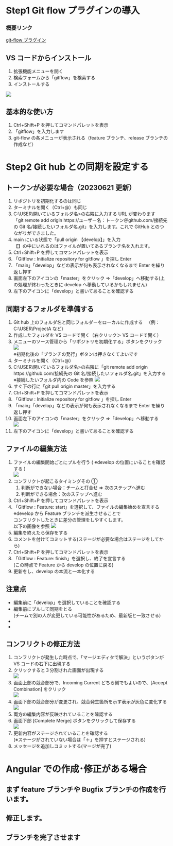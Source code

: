 # Step1 Git flow プラグインの導入

### 概要リンク

[git-flow プラグイン](https://marketplace.visualstudio.com/items?itemName=vector-of-bool.gitflow)

## VS コードからインストール

1. 拡張機能メニューを開く
1. 検索フォームから「gitflow」を検索する
1. インストールする

![](imgs/2023-06-02-16-30-06.png)

## 基本的な使い方

1. Ctrl+Shift+P を押してコマンドパレットを表示
1. 「gitflow」を入力します
1. git-flow の各メニューが表示される（feature ブランチ、release ブランチの作成など）

# Step2 Git hub との同期を設定する

## トークンが必要な場合（20230621 更新）

1. リポジトリを初期化するのは同じ
1. ターミナルを開く（Ctrl+@）も同じ
1. C:\USER\開いているフォルダ名>の右隣に入力する URL が変わります  
   「git remote add origin https://ユーザー名：トークン＠github.com/接続先の Git 名/接続したいフォルダ名.git」を入力します。これで GitHub とのつながりができました。
1. main にいる状態で「pull origin 【develop】」を入力  
   【】の中にいれるのはファイルが置いてあるブランチ名を入れます。
1. Ctrl+Shift+P を押してコマンドパレットを表示
1. 「Gitflow : Initialize repository for gitflow 」を探し Enter
1. 「main」「develop」などの表示が何も表示されなくなるまで Enter を繰り返し押す
1. 画面左下のアイコンの「master」をクリック ⇒「develop」へ移動する(上の処理が終わったときに develop へ移動しているかもしれません)
1. 左下のアイコンに「develop」と書いてあることを確認する

## 同期するフォルダを準備する

1. Git hub 上のフォルダ名と同じフォルダーをローカルに作成する
   　（例：C:\USER\ProjectA など）
1. 作成したフォルダを VS コードで開く（右クリック＞ VS コードで開く）
1. メニューのソース管理から「リポジトリを初期化する」ボタンをクリック  
   ![](imgs/2023-06-02-17-14-53.png)  
   ※初期化後の「ブランチの発行」ボタンは押さなくてよいです
1. ターミナルを開く（Ctrl+@）
1. C:\USER\開いているフォルダ名>の右隣に「git remote add origin https\://github.com/接続先の Git 名/接続したいフォルダ名.git」を入力する  
   ※接続したいフォルダ内の Code を参照
   ![](imgs/2023-06-02-17-27-27.png)
1. すぐ下の行に「git pull origin master」を入力する
1. Ctrl+Shift+P を押してコマンドパレットを表示
1. 「Gitflow : Initialize repository for gitflow 」を探し Enter
1. 「main」「develop」などの表示が何も表示されなくなるまで Enter を繰り返し押す
1. 画面左下のアイコンの「master」をクリック ⇒「develop」へ移動する  
   ![](imgs/2023-06-05-14-53-14.png)
1. 左下のアイコンに「develop」と書いてあることを確認する

## ファイルの編集方法

1. ファイルの編集開始ごとにプルを行う
   ( ※develop の位置にいることを確認する )  
   ![](imgs/2023-06-05-15-00-30.png)
1. コンフリクトが起こるタイミングその ①
   1. 判断ができない場合：チームと打合せ ⇒ 次のステップへ進む
   1. 判断ができる場合：次のステップへ進む
1. Ctrl+Shift+P を押してコマンドパレットを表示
1. 「Gitflow : Feature: start」を選択して、ファイルの編集始めを宣言する
   ※develop から Feature ブランチを派生させることで  
   コンフリクトしたときに差分の管理をしやすくします。  
   以下の画像を参照
   ![](imgs/2023-06-02-16-57-59.png)
1. 編集を終えたら保存をする
1. コメントを付けてコミットする(ステージが必要な場合はステージをしてから)
1. Ctrl+Shift+P を押してコマンドパレットを表示
1. 「Gitflow : Feature: finish」を選択し、終了を宣言する  
   (この時点で Feature から develop の位置に戻る)
1. 更新をし、develop の本流と一本化する

## 注意点

- 編集前に「develop」を選択していることを確認する
- 編集前にプルして同期をとる  
  (チームで別の人が変更している可能性があるため、最新版と一致させる)
-
-

## コンフリクトの修正方法

1. コンフリクトが発生した時点で、「マージエディタで解決」というボタンが VS コードの右下に出現する
1. クリックすると３分割された画面が出現する  
   ![](imgs/2023-06-05-16-13-58.png)
1. 画面上部の競合部分で、Incoming Current どちら側でもよいので、[Accept Combination] をクリック  
   ![](imgs/2023-06-05-16-16-43.png)
1. 画面下部の競合部分が変更され、競合発生箇所を示す表示が灰色に変化する  
   ![](imgs/2023-06-05-16-27-48.png)
1. 両方の編集内容が反映されていることを確認する
1. 画面下部 [Complete Merge] ボタンをクリックして保存する  
   ![](imgs/2023-06-05-16-29-08.png)
1. 更新内容がステージされていることを確認する  
   (※ステージがされていない場合は「＋」を押すとステージされる)
1. メッセージを追加しコミットする(マージが完了)

# Angular での作成･修正がある場合

## まず feature ブランチや Bugfix ブランチの作成を行います。

## 修正します。

## ブランチを完了させます
